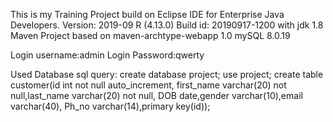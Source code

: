 This is my Training Project build on Eclipse IDE for Enterprise Java Developers. Version: 2019-09 R (4.13.0) Build id: 20190917-1200 
with jdk 1.8 
Maven Project based on maven-archtype-webapp 1.0 
mySQL 8.0.19

Login username:admin
Login Password:qwerty

Used Database sql query:
create database project;
use project;
create table customer(id int not null auto_increment,
first_name varchar(20) not null,last_name varchar(20) not null,
DOB  date,gender varchar(10),email varchar(40),
Ph_no varchar(14),primary key(id));
